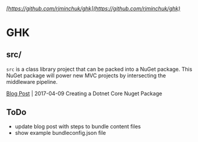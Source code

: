 ###### [https://github.com/rjminchuk/ghk](https://github.com/rjminchuk/ghk)

# GHK

## src/
`src` is a class library project that can be packed into a NuGet package. This NuGet package will power new MVC projects by intersecting the middleware pipeline.

[Blog Post](blogpost.md) | 2017-04-09 Creating a Dotnet Core Nuget Package

## ToDo

- update blog post with steps to bundle content files
- show example bundleconfig.json file 

